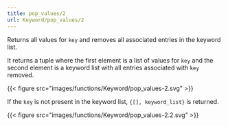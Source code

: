 ```yaml
---
title: pop_values/2
url: Keyword/pop_values/2
---
```



Returns all values for `key` and removes all associated entries in the keyword list.

It returns a tuple where the first element is a list of values for `key` and the second element is a keyword list with all entries associated with `key` removed.

{{< figure src="images/functions/Keyword/pop_values-2.svg" >}}

If the `key` is not present in the keyword list, `{[], keyword_list}` is returned.

{{< figure src="images/functions/Keyword/pop_values-2.2.svg" >}}
